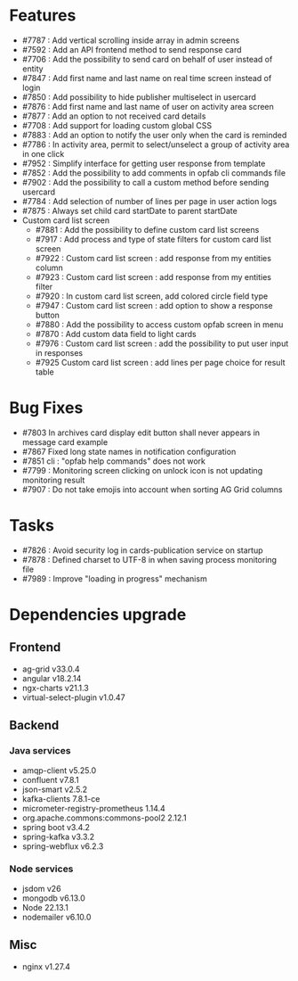 
# Features

- #7787 : Add vertical scrolling inside array in admin screens
- #7592 : Add an API frontend method to send response card
- #7706 : Add the possibility to send card on behalf of user instead of entity
- #7847 : Add first name and last name on real time screen instead of login
- #7850 : Add possibility to hide publisher multiselect in usercard
- #7876 : Add first name and last name of user on activity area screen
- #7877 : Add an option to not received card details
- #7708 : Add support for loading custom global CSS
- #7883 : Add an option to notify the user only when the card is reminded
- #7786 : In activity area, permit to select/unselect a group of activity area in one click
- #7952 : Simplify interface for getting user response from template
- #7852 : Add the possibility to add comments in opfab cli commands file
- #7902 : Add the possibility to call a custom method before sending usercard
- #7784 : Add selection of number of lines per page in user action logs
- #7875 : Always set child card startDate to parent startDate
- Custom card list screen
  - #7881 : Add the possibility to define custom card list screens
  - #7917 : Add process and type of state filters for custom card list screen
  - #7922 : Custom card list screen : add response from my entities column
  - #7923 : Custom card list screen : add response from my entities filter
  - #7920 : In custom card list screen, add colored circle field type
  - #7947 : Custom card list screen : add option to show a response button
  - #7880 : Add the possibility to access custom opfab screen in menu
  - #7870 : Add custom data field to light cards
  - #7976 : Custom card list screen : add the possibility to put user input in responses
  - #7925 Custom card list screen : add lines per page choice for result table


# Bug Fixes

- #7803 In archives card display edit button shall never appears in message card example
- #7867 Fixed long state names in notification configuration
- #7851 cli : "opfab help commands" does not work
- #7799 : Monitoring screen clicking on unlock icon is not updating monitoring result
- #7907 : Do not take emojis into account when sorting AG Grid columns


# Tasks

- #7826 : Avoid security log in cards-publication service on startup
- #7878 : Defined charset to UTF-8 in when saving process monitoring file
- #7989 : Improve "loading in progress" mechanism

# Dependencies upgrade

## Frontend
- ag-grid v33.0.4
- angular  v18.2.14
- ngx-charts v21.1.3
- virtual-select-plugin v1.0.47


  
## Backend 

### Java services 

- amqp-client v5.25.0
- confluent v7.8.1
- json-smart v2.5.2
- kafka-clients 7.8.1-ce 
- micrometer-registry-prometheus 1.14.4
- org.apache.commons:commons-pool2 2.12.1
- spring boot v3.4.2
- spring-kafka v3.3.2
- spring-webflux v6.2.3

### Node services

- jsdom v26
- mongodb v6.13.0 
- Node 22.13.1
- nodemailer v6.10.0
  

## Misc 

- nginx v1.27.4





